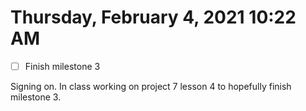 # Thursday, February  4, 2021 10:22 AM
- [ ] Finish milestone 3

Signing on. In class working on project 7 lesson 4 to hopefully finish milestone 3. 
